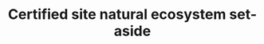 ---
title: 'Certified site natural ecosystem set-aside'
field: 'is.certifiedSite.naturalSetAside'
slug: 'certification-certified-site-natural-ecosystem-set-aside'
description: 'Area in hectares'
required: False
module: 'Certified Resource or Site'
cluster: 'Certification'
policy: 'Free value. Single value only.'
layout: 'home'
---